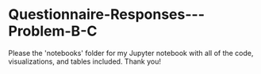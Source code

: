 # Questionnaire-Responses---Problem-B-C
Please the 'notebooks' folder for my Jupyter notebook with all of the code, visualizations, and tables included. Thank you!
